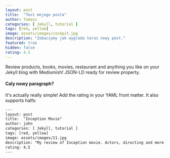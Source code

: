 ```yaml
---
layout: post
title:  "Test mojego posta"
author: Tomasz
categories: [ Jekyll, tutorial ]
tags: [red, yellow]
image: assets/images/cockpit.jpg
description: "Zobaczymy jak wyglada teraz nowy post."
featured: true
hidden: false
rating: 4.5
---
```


Review products, books, movies, restaurant and anything you like on your Jekyll blog with Mediumish! JSON-LD ready for review property.

#### Caly nowy paragraph?

It's actually really simple! Add the rating in your YAML front matter. It also supports halfs:

```html
---
layout: post
title:  "Inception Movie"
author: john
categories: [ Jekyll, tutorial ]
tags: [red, yellow]
image: assets/images/11.jpg
description: "My review of Inception movie. Actors, directing and more."
rating: 4.5
---
```
